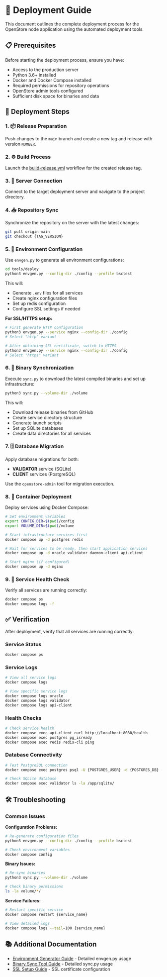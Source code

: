 # 🚀 Deployment Guide

This document outlines the complete deployment process for the OpenStore node application using the automated deployment tools.

## 📋 Prerequisites

Before starting the deployment process, ensure you have:
- Access to the production server
- Python 3.6+ installed
- Docker and Docker Compose installed
- Required permissions for repository operations
- OpenStore admin tools configured
- Sufficient disk space for binaries and data

## 🔄 Deployment Steps

### 1. 📦 Release Preparation
Push changes to the `main` branch and create a new tag and release with version `NUMBER`.

### 2. ⚙️ Build Process
Launch the [build-release.yml](../../.github/workflows/build-release.yml) workflow for the created release tag.

### 3. 🔗 Server Connection
Connect to the target deployment server and navigate to the project directory.

### 4. 📥 Repository Sync
Synchronize the repository on the server with the latest changes:
```bash
git pull origin main
git checkout {TAG_VERSION}
```

### 5. 🔧 Environment Configuration
Use `envgen.py` to generate all environment configurations:

```bash
cd tools/deploy
python3 envgen.py --config-dir ./config --profile bsctest
```

This will:
- Generate `.env` files for all services
- Create nginx configuration files
- Set up redis configuration
- Configure SSL settings if needed

**For SSL/HTTPS setup:**
```bash
# First generate HTTP configuration
python3 envgen.py --service nginx --config-dir ./config
# Select "http" variant

# After obtaining SSL certificate, switch to HTTPS
python3 envgen.py --service nginx --config-dir ./config  
# Select "https" variant
```

### 6. 📲 Binary Synchronization
Execute `sync.py` to download the latest compiled binaries and set up infrastructure:

```bash
python3 sync.py --volume-dir ./volume
```

This will:
- Download release binaries from GitHub
- Create service directory structure
- Generate launch scripts
- Set up SQLite databases
- Create data directories for all services

### 7. 🗄️ Database Migration
Apply database migrations for both:
- **VALIDATOR** service (SQLite)
- **CLIENT** services (PostgreSQL)

Use the `openstore-admin` tool for migration execution.

### 8. 🐳 Container Deployment
Deploy services using Docker Compose:

```bash
# Set environment variables
export CONFIG_DIR=$(pwd)/config
export VOLUME_DIR=$(pwd)/volume

# Start infrastructure services first
docker compose up -d postgres redis

# Wait for services to be ready, then start application services
docker compose up -d oracle validator daemon-client api-client

# Start nginx (if configured)
docker compose up -d nginx
```

### 9. 🔄 Service Health Check
Verify all services are running correctly:

```bash
docker compose ps
docker compose logs -f
```

## ✅ Verification

After deployment, verify that all services are running correctly:

### Service Status
```bash
docker compose ps
```

### Service Logs
```bash
# View all service logs
docker compose logs

# View specific service logs
docker compose logs oracle
docker compose logs validator
docker compose logs api-client
```

### Health Checks
```bash
# Check service health
docker compose exec api-client curl http://localhost:8080/health
docker compose exec postgres pg_isready
docker compose exec redis redis-cli ping
```

### Database Connectivity
```bash
# Test PostgreSQL connection
docker compose exec postgres psql -U {POSTGRES_USER} -d {POSTGRES_DB} -c "SELECT version();"

# Check SQLite database
docker compose exec validator ls -la /app/sqlite/
```

## 🛠️ Troubleshooting

### Common Issues

**Configuration Problems:**
```bash
# Re-generate configuration files
python3 envgen.py --config-dir ./config --profile bsctest

# Check environment variables
docker compose config
```

**Binary Issues:**
```bash
# Re-sync binaries
python3 sync.py --volume-dir ./volume

# Check binary permissions
ls -la volume/*/
```

**Service Failures:**
```bash
# Restart specific service
docker compose restart {service_name}

# View detailed logs
docker compose logs --tail=100 {service_name}
```

## 📚 Additional Documentation

- [Environment Generator Guide](ENVGEN.md) - Detailed envgen.py usage
- [Binary Sync Tool Guide](SYNC.md) - Detailed sync.py usage
- [SSL Setup Guide](../ssl/SSL.txt) - SSL certificate configuration
